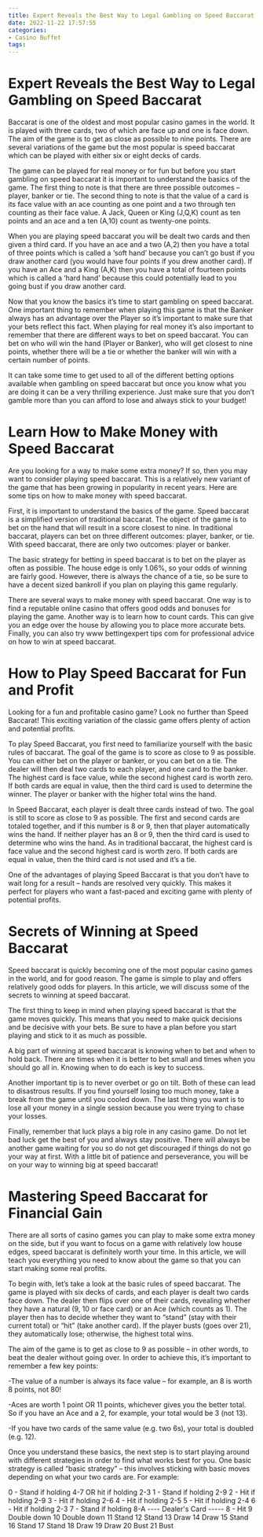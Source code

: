 ```yaml
---
title: Expert Reveals the Best Way to Legal Gambling on Speed Baccarat 
date: 2022-11-22 17:57:55
categories:
- Casino Buffet
tags:
---
```



#  Expert Reveals the Best Way to Legal Gambling on Speed Baccarat 

Baccarat is one of the oldest and most popular casino games in the world. It is played with three cards, two of which are face up and one is face down. The aim of the game is to get as close as possible to nine points. There are several variations of the game but the most popular is speed baccarat which can be played with either six or eight decks of cards.

The game can be played for real money or for fun but before you start gambling on speed baccarat it is important to understand the basics of the game. The first thing to note is that there are three possible outcomes – player, banker or tie. The second thing to note is that the value of a card is its face value with an ace counting as one point and a two through ten counting as their face value. A Jack, Queen or King (J,Q,K) count as ten points and an ace and a ten (A,10) count as twenty-one points.

When you are playing speed baccarat you will be dealt two cards and then given a third card. If you have an ace and a two (A,2) then you have a total of three points which is called a ‘soft hand’ because you can’t go bust if you draw another card (you would have four points if you drew another card). If you have an Ace and a King (A,K) then you have a total of fourteen points which is called a ‘hard hand’ because this could potentially lead to you going bust if you draw another card.

Now that you know the basics it’s time to start gambling on speed baccarat. One important thing to remember when playing this game is that the Banker always has an advantage over the Player so it’s important to make sure that your bets reflect this fact. When playing for real money it’s also important to remember that there are different ways to bet on speed baccarat. You can bet on who will win the hand (Player or Banker), who will get closest to nine points, whether there will be a tie or whether the banker will win with a certain number of points.

It can take some time to get used to all of the different betting options available when gambling on speed baccarat but once you know what you are doing it can be a very thrilling experience. Just make sure that you don’t gamble more than you can afford to lose and always stick to your budget!

#  Learn How to Make Money with Speed Baccarat 

Are you looking for a way to make some extra money? If so, then you may want to consider playing speed baccarat. This is a relatively new variant of the game that has been growing in popularity in recent years. Here are some tips on how to make money with speed baccarat.

First, it is important to understand the basics of the game. Speed baccarat is a simplified version of traditional baccarat. The object of the game is to bet on the hand that will result in a score closest to nine. In traditional baccarat, players can bet on three different outcomes: player, banker, or tie. With speed baccarat, there are only two outcomes: player or banker.

The basic strategy for betting in speed baccarat is to bet on the player as often as possible. The house edge is only 1.06%, so your odds of winning are fairly good. However, there is always the chance of a tie, so be sure to have a decent sized bankroll if you plan on playing this game regularly.

There are several ways to make money with speed baccarat. One way is to find a reputable online casino that offers good odds and bonuses for playing the game. Another way is to learn how to count cards. This can give you an edge over the house by allowing you to place more accurate bets. Finally, you can also try www bettingexpert tips com for professional advice on how to win at speed baccarat.

#  How to Play Speed Baccarat for Fun and Profit 

Looking for a fun and profitable casino game? Look no further than Speed Baccarat! This exciting variation of the classic game offers plenty of action and potential profits.

To play Speed Baccarat, you first need to familiarize yourself with the basic rules of baccarat. The goal of the game is to score as close to 9 as possible. You can either bet on the player or banker, or you can bet on a tie. The dealer will then deal two cards to each player, and one card to the banker. The highest card is face value, while the second highest card is worth zero. If both cards are equal in value, then the third card is used to determine the winner. The player or banker with the higher total wins the hand.

In Speed Baccarat, each player is dealt three cards instead of two. The goal is still to score as close to 9 as possible. The first and second cards are totaled together, and if this number is 8 or 9, then that player automatically wins the hand. If neither player has an 8 or 9, then the third card is used to determine who wins the hand. As in traditional baccarat, the highest card is face value and the second highest card is worth zero. If both cards are equal in value, then the third card is not used and it’s a tie.

One of the advantages of playing Speed Baccarat is that you don’t have to wait long for a result – hands are resolved very quickly. This makes it perfect for players who want a fast-paced and exciting game with plenty of potential profits.

#  Secrets of Winning at Speed Baccarat 

Speed baccarat is quickly becoming one of the most popular casino games in the world, and for good reason. The game is simple to play and offers relatively good odds for players. In this article, we will discuss some of the secrets to winning at speed baccarat.

The first thing to keep in mind when playing speed baccarat is that the game moves quickly. This means that you need to make quick decisions and be decisive with your bets. Be sure to have a plan before you start playing and stick to it as much as possible.

A big part of winning at speed baccarat is knowing when to bet and when to hold back. There are times when it is better to bet small and times when you should go all in. Knowing when to do each is key to success.

Another important tip is to never overbet or go on tilt. Both of these can lead to disastrous results. If you find yourself losing too much money, take a break from the game until you cooled down. The last thing you want is to lose all your money in a single session because you were trying to chase your losses.

Finally, remember that luck plays a big role in any casino game. Do not let bad luck get the best of you and always stay positive. There will always be another game waiting for you so do not get discouraged if things do not go your way at first. With a little bit of patience and perseverance, you will be on your way to winning big at speed baccarat!

#  Mastering Speed Baccarat for Financial Gain

There are all sorts of casino games you can play to make some extra money on the side, but if you want to focus on a game with relatively low house edges, speed baccarat is definitely worth your time. In this article, we will teach you everything you need to know about the game so that you can start making some real profits.

To begin with, let’s take a look at the basic rules of speed baccarat. The game is played with six decks of cards, and each player is dealt two cards face down. The dealer then flips over one of their cards, revealing whether they have a natural (9, 10 or face card) or an Ace (which counts as 1). The player then has to decide whether they want to “stand” (stay with their current total) or “hit” (take another card). If the player busts (goes over 21), they automatically lose; otherwise, the highest total wins.

The aim of the game is to get as close to 9 as possible – in other words, to beat the dealer without going over. In order to achieve this, it’s important to remember a few key points:

-The value of a number is always its face value – for example, an 8 is worth 8 points, not 80!

-Aces are worth 1 point OR 11 points, whichever gives you the better total. So if you have an Ace and a 2, for example, your total would be 3 (not 13).

-If you have two cards of the same value (e.g. two 6s), your total is doubled (e.g. 12).

Once you understand these basics, the next step is to start playing around with different strategies in order to find what works best for you. One basic strategy is called “basic strategy” – this involves sticking with basic moves depending on what your two cards are. For example:

















      

 0 - Stand if holding 4-7 OR hit if holding 2-3 1 - Stand if holding 2-9 2 - Hit if holding 2-9 3 - Hit if holding 2-6 4 - Hit if holding 2-5 5 - Hit if holding 2-4 6 - Hit if holding 2-3 7 - Stand if holding 8-A ---- Dealer's Card ----- 8 - Hit 9 Double down 10 Double down 11 Stand 12 Stand 13 Draw 14 Draw 15 Stand 16 Stand 17 Stand 18 Draw 19 Draw 20 Bust 21 Bust